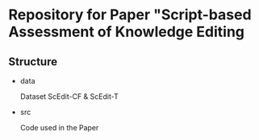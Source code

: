 # Repository for Paper "Script-based Assessment of Knowledge Editing

## Structure
- data 
  
  Dataset ScEdit-CF & ScEdit-T
- src
  
  Code used in the Paper
